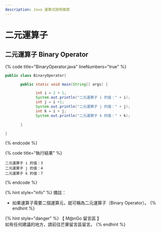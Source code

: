 ```yaml
---
description: Java 運算式說明章節
---
```


# 二元運算子

## 二元運算子 Binary Operator

{% code title="BinaryOperator.java" lineNumbers="true" %}
```java
public class BinaryOperator{

       public static void main(String[] args) {

              int i = 2 + 1;
              System.out.println("二元運算子 i 的值：" + i);
              int j = i +1;
              System.out.println("二元運算子 j 的值：" + j);
              int k = i + j;
              System.out.println("二元運算子 k 的值：" + k);
              
       }
       
}
```
{% endcode %}

{% code title="執行結果" %}
```
二元運算子 i 的值：3
二元運算子 j 的值：4
二元運算子 k 的值：7
```
{% endcode %}

{% hint style="info" %}
備註：

* 如果運算子需要二個運算元，就可稱為二元運算子（Binary Operator）。
{% endhint %}

{% hint style="danger" %}
【 M@nGo 留言區 】\
如有任何建議的地方，請前往芒果留言區留言。
{% endhint %}
